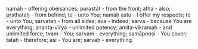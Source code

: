 namaḥ - offering obeisances; purastāt - from the front; atha - also; pṛṣṭhataḥ - from behind; te - unto You; namaḥ astu - I offer my respects; te - unto You; sarvataḥ - from all sides; eva - indeed; sarva - because You are everything; ananta-vīrya - unlimited potency; amita-vikramaḥ - and unlimited force; tvam - You; sarvam - everything; samāpnoṣi - You cover; tataḥ - therefore; asi - You are; sarvaḥ - everything.